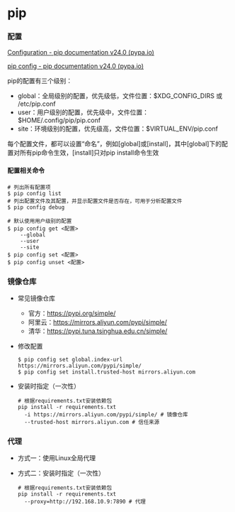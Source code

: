 # pip

### 配置

[Configuration - pip documentation v24.0 (pypa.io)](https://pip.pypa.io/en/stable/topics/configuration/)

[pip config - pip documentation v24.0 (pypa.io)](https://pip.pypa.io/en/stable/cli/pip_config/)

pip的配置有三个级别：

- global：全局级别的配置，优先级低，文件位置：$XDG_CONFIG_DIRS 或 /etc/pip.conf
- user：用户级别的配置，优先级中，文件位置：$HOME/.config/pip/pip.conf
- site：环境级别的配置，优先级高，文件位置：$VIRTUAL_ENV/pip.conf

每个配置文件，都可以设置“命名”，例如[global]或[install]，其中[global]下的配置对所有pip命令生效，[install]只对pip install命令生效

#### 配置相关命令

```shell
# 列出所有配置项
$ pip config list
# 列出配置文件及其配置，并显示配置文件是否存在，可用于分析配置文件
$ pip config debug

# 默认使用用户级别的配置
$ pip config get <配置>
	--global
	--user
	--site
$ pip config set <配置>
$ pip config unset <配置>
```



### 镜像仓库

- 常见镜像仓库
  - 官方：https://pypi.org/simple/
  - 阿里云：https://mirrors.aliyun.com/pypi/simple/
  - 清华：https://pypi.tuna.tsinghua.edu.cn/simple/

- 修改配置

  ```shell
  $ pip config set global.index-url https://mirrors.aliyun.com/pypi/simple/
  $ pip config set install.trusted-host mirrors.aliyun.com
  ```

- 安装时指定（一次性）

  ```shell
  # 根据requirements.txt安装依赖包
  pip install -r requirements.txt
  	-i https://mirrors.aliyun.com/pypi/simple/ # 镜像仓库
  	--trusted-host mirrors.aliyun.com # 信任来源
  ```

  

### 代理

- 方式一：使用Linux全局代理

- 方式二：安装时指定（一次性）

  ```shell
  # 根据requirements.txt安装依赖包
  pip install -r requirements.txt
  	--proxy=http://192.168.10.9:7890 # 代理
  ```

  